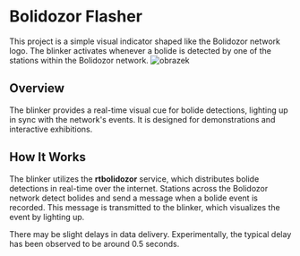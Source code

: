# Bolidozor Flasher

This project is a simple visual indicator shaped like the Bolidozor network logo. The blinker activates whenever a bolide is detected by one of the stations within the Bolidozor network.
![obrazek](https://github.com/user-attachments/assets/56ce7f6a-ac22-4e70-a62d-664da8a0c2ee)

## Overview

The blinker provides a real-time visual cue for bolide detections, lighting up in sync with the network's events. It is designed for demonstrations and interactive exhibitions.

## How It Works

The blinker utilizes the **rtbolidozor** service, which distributes bolide detections in real-time over the internet. Stations across the Bolidozor network detect bolides and send a message when a bolide event is recorded. This message is transmitted to the blinker, which visualizes the event by lighting up.

There may be slight delays in data delivery. Experimentally, the typical delay has been observed to be around 0.5 seconds.

